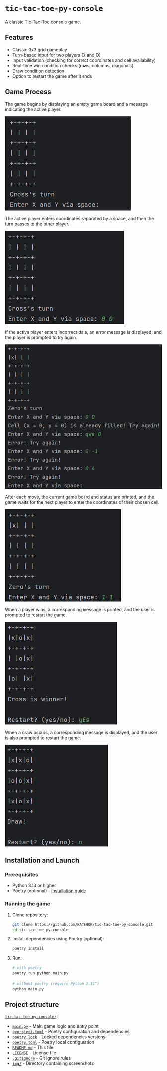 # `tic-tac-toe-py-console`

A classic Tic-Tac-Toe console game.

## Features

*   Classic 3x3 grid gameplay
*   Turn-based input for two players (X and O)
*   Input validation (checking for correct coordinates and cell availability)
*   Real-time win condition checks (rows, columns, diagonals)
*   Draw condition detection
*   Option to restart the game after it ends


## Game Process

The game begins by displaying an empty game board and a message indicating the active player.

![Starting game](./img/start.png)

The active player enters coordinates separated by a space, and then the turn passes to the other player.

![First move](./img/first_turn.png)

If the active player enters incorrect data, an error message is displayed, and the player is prompted to try again.

![Validation](./img/input_validation.png)

After each move, the current game board and status are printed, and the game waits for the next player to enter the coordinates of their chosen cell.

![Second move](./img/second_turn.png)

When a player wins, a corresponding message is printed, and the user is prompted to restart the game.

![Win](./img/win_restart_yes.png)

When a draw occurs, a corresponding message is displayed, and the user is also prompted to restart the game.

![Draw](./img/draw_restart_no.png)


## Installation and Launch

### Prerequisites

- Python 3.13 or higher
- Poetry (optional) - [installation guide](https://python-poetry.org/docs/#installation)

### Running the game

1. Clone repository:
    ```bash
    git clone https://github.com/KATEHOK/tic-tac-toe-py-console.git
    cd tic-tac-toe-py-console
    ```

2. Install dependencies using Poetry (optional):
    ```bash
    poetry install
    ```

3.  Run:
    ```bash
    # with poetry   
    poetry run python main.py
    
    # without poetry (require Python 3.13^)
    python main.py
    ```


## Project structure

[`tic-tac-toe-py-console/`](https://github.com/KATEHOK/tic-tac-toe-py-console/):
- [`main.py`](https://github.com/KATEHOK/tic-tac-toe-py-console/blob/main/main.py)               - Main game logic and entry point
- [`pyproject.toml`](https://github.com/KATEHOK/tic-tac-toe-py-console/blob/main/pyproject.toml) - Poetry configuration and dependencies
- [`poetry.lock`](https://github.com/KATEHOK/tic-tac-toe-py-console/blob/main/poetry.lock)       - Locked dependencies versions
- [`poetry.toml`](https://github.com/KATEHOK/tic-tac-toe-py-console/blob/main/poetry.toml)       - Poetry local configuration
- [`README.md`](https://github.com/KATEHOK/tic-tac-toe-py-console/blob/main/README.md)           - This file
- [`LICENSE`](https://github.com/KATEHOK/tic-tac-toe-py-console/blob/main/LICENSE)               - License file
- [`.gitignore`](https://github.com/KATEHOK/tic-tac-toe-py-console/blob/main/.gitignore)         - Git ignore rules
- [`img/`](https://github.com/KATEHOK/tic-tac-toe-py-console/blob/main/img)                      - Directory containing screenshots